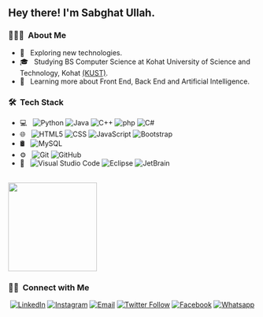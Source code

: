 
<h2> Hey there! I'm Sabghat Ullah.</h2>

<h3> 👨🏻‍💻 &nbsp;About Me </h3>

- 🤔 &nbsp; Exploring new technologies.
- 🎓 &nbsp; Studying BS Computer Science at Kohat University of Science and Technology, Kohat <a href="https://kust.edu.pk" target="_blank">(KUST)</a>.
- 🌱 &nbsp; Learning more about Front End, Back End and Artificial Intelligence.

<h3> 🛠 &nbsp;Tech Stack</h3>

- 💻 &nbsp;
  ![Python](https://img.shields.io/badge/-Python-333333?style=flat&logo=python)
  ![Java](https://img.shields.io/badge/-Java-333333?style=flat&logo=Java&logoColor=007396)
  ![C++](https://img.shields.io/badge/-C++-333333?style=flat&logo=C%2B%2B&logoColor=00599C)
  ![php](https://img.shields.io/badge/PHP-777BB4?style=flat&logo=php&logoColor=00599C)
  ![C#](https://img.shields.io/badge/C%23-%23239120.svg?style=flat&logo=c-sharp&logoColor=00599C)
- 🌐 &nbsp;
  ![HTML5](https://img.shields.io/badge/-HTML5-333333?style=flat&logo=HTML5)
  ![CSS](https://img.shields.io/badge/-CSS-333333?style=flat&logo=CSS3&logoColor=1572B6)
  ![JavaScript](https://img.shields.io/badge/-JavaScript-333333?style=flat&logo=javascript)
  ![Bootstrap](https://img.shields.io/badge/-Bootstrap-333333?style=flat&logo=bootstrap&logoColor=563D7C)
- 🛢 &nbsp;
  ![MySQL](https://img.shields.io/badge/-MySQL-333333?style=flat&logo=mysql)
- ⚙️ &nbsp;
  ![Git](https://img.shields.io/badge/-Git-333333?style=flat&logo=git)
  ![GitHub](https://img.shields.io/badge/-GitHub-333333?style=flat&logo=github)
- 🔧 &nbsp;
  ![Visual Studio Code](https://img.shields.io/badge/-Visual%20Studio%20Code-333333?style=flat&logo=visual-studio-code&logoColor=007ACC)
  ![Eclipse](https://img.shields.io/badge/-Eclipse-333333?style=flat&logo=eclipse-ide&logoColor=fff)
  ![JetBrain](https://img.shields.io/badge/-jetbrains-333333?style=flat&logo=jetbrains&logoColor=fff)


<br/>

<a href="https://github.com/sabghat90">

  <img height="180em" src="https://github-readme-stats.vercel.app/api?username=sabghat90&theme=buefy&show_icons=true" />

  

</a>

<br/>


<h3> 🤝🏻 &nbsp;Connect with Me </h3>

<p align="center">
<a href="https://www.linkedin.com/in/sabghat90/" target="blank"><img alt="LinkedIn" src="https://img.shields.io/badge/LinkedIn-Sabghat%20Ullah-blue?style=flat-square&logo=linkedin"></a>
<a href="https://www.instagram.com/sabghat90" target="blank"><img alt="Instagram" src="https://img.shields.io/badge/Instagram-Sabghat_Ullah-blue?style=flat-square&logo=instagram"></a>
<a href="mailto:sabghat90@gmail.com" target="blank"><img alt="Email" src="https://img.shields.io/badge/Email-sabghat90@gmail.com-blue?style=flat-square&logo=gmail"></a>
<a href="https://www.twitter.com/sabghat900" target="blank"><img alt="Twitter Follow" src="https://img.shields.io/twitter/follow/sabghat900?color=%23007EC6&label=Sabghat%20Ullah&logo=twitter&style=flat-square"></a>
<a href="https://facebook.com/sabghat90" target="blank"><img alt="Facebook" src="https://img.shields.io/badge/Facebook-Sabghat_Ullah_Qureshi-blue?style=flat-square&logo=facebook&logoColor=white"></a>
  <a href="https://wa.me/923327370770?text=Hi" target="blank"><img alt="Whatsapp" src="https://img.shields.io/badge/WhatsApp-92_332_7370770-25D366?style=flat-square&logo=whatsapp&logoColor=white"></a>

</p>
